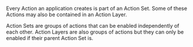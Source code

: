 Every Action an application creates is part of an Action Set. Some of these Actions may also be contained in an Action Layer.

Action Sets are groups of actions that can be enabled independently of each other. Action Layers are also groups of actions but they can only be enabled if their parent Action Set is. 